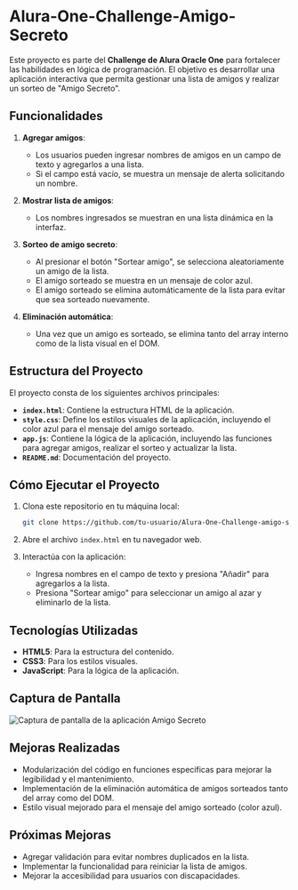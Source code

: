 # Alura-One-Challenge-Amigo-Secreto

Este proyecto es parte del **Challenge de Alura Oracle One** para fortalecer las habilidades en lógica de programación. El objetivo es desarrollar una aplicación interactiva que permita gestionar una lista de amigos y realizar un sorteo de "Amigo Secreto".

## Funcionalidades

1. **Agregar amigos**:
   - Los usuarios pueden ingresar nombres de amigos en un campo de texto y agregarlos a una lista.
   - Si el campo está vacío, se muestra un mensaje de alerta solicitando un nombre.

2. **Mostrar lista de amigos**:
   - Los nombres ingresados se muestran en una lista dinámica en la interfaz.

3. **Sorteo de amigo secreto**:
   - Al presionar el botón "Sortear amigo", se selecciona aleatoriamente un amigo de la lista.
   - El amigo sorteado se muestra en un mensaje de color azul.
   - El amigo sorteado se elimina automáticamente de la lista para evitar que sea sorteado nuevamente.

4. **Eliminación automática**:
   - Una vez que un amigo es sorteado, se elimina tanto del array interno como de la lista visual en el DOM.

## Estructura del Proyecto

El proyecto consta de los siguientes archivos principales:

- **`index.html`**: Contiene la estructura HTML de la aplicación.
- **`style.css`**: Define los estilos visuales de la aplicación, incluyendo el color azul para el mensaje del amigo sorteado.
- **`app.js`**: Contiene la lógica de la aplicación, incluyendo las funciones para agregar amigos, realizar el sorteo y actualizar la lista.
- **`README.md`**: Documentación del proyecto.

## Cómo Ejecutar el Proyecto

1. Clona este repositorio en tu máquina local:
   ```bash
   git clone https://github.com/tu-usuario/Alura-One-Challenge-amigo-secreto.git

2. Abre el archivo `index.html` en tu navegador web.

3. Interactúa con la aplicación:
   - Ingresa nombres en el campo de texto y presiona "Añadir" para agregarlos a la lista.
   - Presiona "Sortear amigo" para seleccionar un amigo al azar y eliminarlo de la lista.

## Tecnologías Utilizadas

- **HTML5**: Para la estructura del contenido.
- **CSS3**: Para los estilos visuales.
- **JavaScript**: Para la lógica de la aplicación.

## Captura de Pantalla

![Captura de pantalla de la aplicación Amigo Secreto](https://media.discordapp.net/attachments/1246835244141908090/1351589688506454117/image.png?ex=67daed7d&is=67d99bfd&hm=ad7a8aa8c0966e064339f42cd52ee71a2cc5763ffce3f6c13f1e8099a9032504&=&format=webp&quality=lossless&width=957&height=781)

## Mejoras Realizadas

- Modularización del código en funciones específicas para mejorar la legibilidad y el mantenimiento.
- Implementación de la eliminación automática de amigos sorteados tanto del array como del DOM.
- Estilo visual mejorado para el mensaje del amigo sorteado (color azul).

## Próximas Mejoras

- Agregar validación para evitar nombres duplicados en la lista.
- Implementar la funcionalidad para reiniciar la lista de amigos.
- Mejorar la accesibilidad para usuarios con discapacidades.


